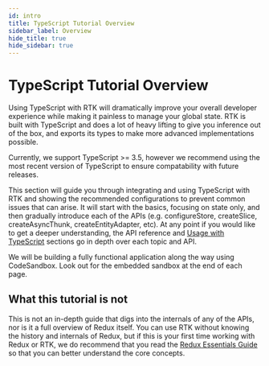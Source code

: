 ```yaml
---
id: intro
title: TypeScript Tutorial Overview
sidebar_label: Overview
hide_title: true
hide_sidebar: true
---
```


# TypeScript Tutorial Overview

Using TypeScript with RTK will dramatically improve your overall developer experience while making it painless to manage your global state. RTK is built with TypeScript and does a lot of heavy lifting to give you inference out of the box, and exports its types to make more advanced implementations possible.

Currently, we support TypeScript >= 3.5, however we recommend using the most recent version of TypeScript to ensure compatability with future releases.

This section will guide you through integrating and using TypeScript with RTK and showing the recommended configurations to prevent common issues that can arise. It will start with the basics, focusing on state only, and then gradually introduce each of the APIs (e.g. configureStore, createSlice, createAsyncThunk, createEntityAdapter, etc). At any point if you would like to get a deeper understanding, the API reference and [Usage with TypeScript](../usage/usage-with-typescript.md) sections go in depth over each topic and API.

We will be building a fully functional application along the way using CodeSandbox. Look out for the embedded sandbox at the end of each page.

## What this tutorial is not

This is not an in-depth guide that digs into the internals of any of the APIs, nor is it a full overview of Redux itself. You can use RTK without knowing the history and internals of Redux, but if this is your first time working with Redux or RTK, we do recommend that you read the [Redux Essentials Guide](https://redux.js.org/tutorials/essentials/part-1-overview-concepts) so that you can better understand the core concepts.
